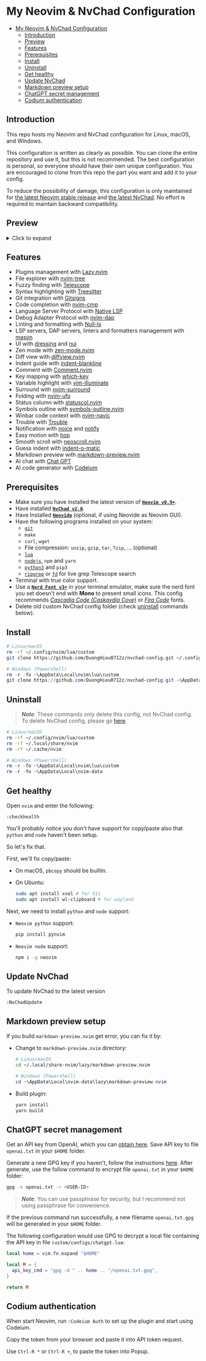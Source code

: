 # My Neovim & NvChad Configuration

- [My Neovim \& NvChad Configuration](#my-neovim--nvchad-configuration)
  - [Introduction](#introduction)
  - [Preview](#preview)
  - [Features](#features)
  - [Prerequisites](#prerequisites)
  - [Install](#install)
  - [Uninstall](#uninstall)
  - [Get healthy](#get-healthy)
  - [Update NvChad](#update-nvchad)
  - [Markdown preview setup](#markdown-preview-setup)
  - [ChatGPT secret management](#chatgpt-secret-management)
  - [Codium authentication](#codium-authentication)

## Introduction

This repo hosts my Neovim and NvChad configuration for Linux, macOS, and Windows.

This configuration is written as clearly as possible. You can clone the entire
repository and use it, but this is not recommended. The best configuration is
personal, so everyone should have their own unique configuration. You are encouraged
to clone from this repo the part you want and add it to your config.

To reduce the possibility of damage, this configuration is only maintained for
[the latest Neovim stable release](https://github.com/neovim/neovim/releases/tag/stable)
and [the latest NvChad](https://nvchad.com/docs/quickstart/install).
No effort is required to maintain backward compatibility.

## Preview

<!-- markdownlint-disable html -->
<details><summary>Click to expand</summary>

![nv-dash](https://github.com/DuongHieu0712z/nvchad-config/assets/60064664/7674dfec-9ce4-4923-a699-2c6d04d4079f)
![cheatsheet](https://github.com/DuongHieu0712z/nvchad-config/assets/60064664/5056b52c-5228-4ef4-a6db-17d638599be2)
![lazy](https://github.com/DuongHieu0712z/nvchad-config/assets/60064664/50b6bc5d-a70f-45c1-a7a8-1555549daba3)
![mason1](https://github.com/DuongHieu0712z/nvchad-config/assets/60064664/a20f9ab7-6bf1-4d69-ab33-25aac208cdba)
![mason2](https://github.com/DuongHieu0712z/nvchad-config/assets/60064664/b477bc0f-da4e-4a1f-87ab-7405baedb7d5)
![telescope](https://github.com/DuongHieu0712z/nvchad-config/assets/60064664/8f10ed31-9af5-45f0-a00f-0605c0dc97dd)
![file](https://github.com/DuongHieu0712z/nvchad-config/assets/60064664/e6d94fb6-1fb9-46d7-8248-a55528bedb59)
![chatgpt](https://github.com/DuongHieu0712z/nvchad-config/assets/60064664/e3f8a1ad-36e7-4080-8144-9a4b5cd8ff95)
![nvimtree](https://github.com/DuongHieu0712z/nvchad-config/assets/60064664/40c4e41e-7205-4dbd-995a-6d3564cc6217)
![search](https://github.com/DuongHieu0712z/nvchad-config/assets/60064664/d8882e49-f474-49e5-abdc-a99f2c75192c)
![cmdline](https://github.com/DuongHieu0712z/nvchad-config/assets/60064664/471122eb-2237-425c-af62-446cd1930723)
![symboloutline](https://github.com/DuongHieu0712z/nvchad-config/assets/60064664/e7520515-c798-4ae3-b7c3-2f608556f6f8)
![code](https://github.com/DuongHieu0712z/nvchad-config/assets/60064664/3d8167ba-a1d2-469f-b0b2-48c05bd423cc)
![theme](https://github.com/DuongHieu0712z/nvchad-config/assets/60064664/bd4cc832-314a-460f-b383-aab728741920)

</details>
<!-- markdownlint-enable html -->

## Features

- Plugins management with [Lazy.nvim](https://github.com/folke/lazy.nvim)
- File explorer with [nvim-tree](https://github.com/nvim-tree/nvim-tree.lua)
- Fuzzy finding with [Telescope](https://github.com/nvim-telescope/telescope.nvim)
- Syntax highlighting with [Treesitter](https://github.com/nvim-treesitter/nvim-treesitter)
- Git integration with [Gitsigns](https://github.com/lewis6991/gitsigns.nvim)
- Code completion with [nvim-cmp](https://github.com/hrsh7th/nvim-cmp)
- Language Server Protocol with [Native LSP](https://github.com/neovim/nvim-lspconfig)
- Debug Adapter Protocol with [nvim-dap](https://github.com/mfussenegger/nvim-dap)
- Linting and formatting with [Null-ls](https://github.com/jose-elias-alvarez/null-ls.nvim)
- LSP servers, DAP servers, linters and formatters management with [mason](https://github.com/williamboman/mason.nvim)
- UI with [dressing](https://github.com/stevearc/dressing.nvim) and [nui](https://github.com/MunifTanjim/nui.nvim)
- Zen mode with [zen-mode.nvim](https://github.com/folke/zen-mode.nvim)
- Diff view with [diffview.nvim](https://github.com/sindrets/diffview.nvim)
- Indent guide with [indent-blankline](https://github.com/lukas-reineke/indent-blankline.nvim)
- Comment with [Comment.nvim](https://github.com/numToStr/Comment.nvim)
- Key mapping with [which-key](https://github.com/folke/which-key.nvim)
- Variable highlight with [vim-illuminate](https://github.com/RRethy/vim-illuminate)
- Surround with [nvim-surround](https://github.com/kylechui/nvim-surround)
- Folding with [nvim-ufo](https://github.com/kevinhwang91/nvim-ufo)
- Status column with [statuscol.nvim](https://github.com/luukvbaal/statuscol.nvim)
- Symbols outline with [symbols-outline.nvim](https://github.com/simrat39/symbols-outline.nvim)
- Winbar code context with [nvim-navic](https://github.com/SmiteshP/nvim-navic)
- Trouble with [Trouble](https://github.com/folke/trouble.nvim)
- Notification with [noice](https://github.com/folke/noice.nvim) and [notify](https://github.com/rcarriga/nvim-notify)
- Easy motion with [hop](https://github.com/phaazon/hop.nvim)
- Smooth scroll with [neoscroll.nvim](https://github.com/karb94/neoscroll.nvim)
- Guess indent with [indent-o-matic](https://github.com/Darazaki/indent-o-matic)
- Markdown preview with [markdown-preview.nvim](https://github.com/iamcco/markdown-preview.nvim)
- AI chat with [Chat GPT](https://github.com/jackMort/ChatGPT.nvim)
- AI code generator with [Codeium](https://github.com/Exafunction/codeium.vim)

## Prerequisites

- Make sure you have installed the latest version of
  [**`Neovim v0.9+`**](https://github.com/neovim/neovim/wiki/Installing-Neovim).
- Have installed [**`NvChad v2.0`**](https://nvchad.com/docs/quickstart/install).
- Have Installed [**`Neovide`**](https://neovide.dev/installation.html)
  (optional, if using Neovide as Neovim GUI).
- Have the following programs installed on your system:
  - [`git`](https://git-scm.com/downloads)
  - `make`
  - `curl`, `wget`
  - File compression: `unzip`, `gzip`, `tar`, `7zip`, ... (optional)
  - [`lua`](https://www.lua.org/download.html)
  - [`nodejs`](https://nodejs.org/en/download/), `npm` and `yarn`
  - [`python3`](https://www.python.org/downloads/) and `pip3`
  - [`ripgrep`](https://github.com/BurntSushi/ripgrep) or
    [`fd`](https://github.com/sharkdp/fd) for
    live grep Telescope search
- Terminal with true color support.
- Use a [**`Nerd Font v3+`**](https://www.nerdfonts.com/) in your terminal emulator,
  make sure the nerd font you set doesn't end with **Mono** to present small icons.
  This config recommends [_Cascadia Code (Caskaydia Cove)_](https://github.com/microsoft/cascadia-code/releases)
  or [_Fira Code_](https://github.com/tonsky/FiraCode/wiki/Installing) fonts.
- Delete old custom NvChad config folder
  (check [uninstall](#uninstall) commands below).

## Install

```bash
# Linux/macOS
rm -rf ~/.config/nvim/lua/custom
git clone https://github.com/DuongHieu0712z/nvchad-config.git ~/.config/nvim/lua/custom
```

```powershell
# Windows (Powershell)
rm -r -fo ~\AppData\Local\nvim\lua\custom
git clone https://github.com/DuongHieu0712z/nvchad-config.git ~\AppData\Local\nvim\lua\custom
```

## Uninstall

> **_Note_**: These commands only delete this config, not NvChad config.
> To delete NvChad config, please go [here](https://nvchad.com/docs/quickstart/install#uninstall).

```bash
# Linux/macOS
rm -rf ~/.config/nvim/lua/custom
rm -rf ~/.local/share/nvim
rm -rf ~/.cache/nvim
```

```powershell
# Windows (Powershell)
rm -r -fo ~\AppData\Local\nvim\lua\custom
rm -r -fo ~\AppData\Local\nvim-data
```

## Get healthy

Open `nvim` and enter the following:

```vim
:checkhealth
```

You'll probably notice you don't have support for copy/paste also that `python`
and `node` haven't been setup.

So let's fix that.

First, we'll fix copy/paste:

- On macOS, `pbcopy` should be builtin.
- On Ubuntu:

  ```bash
  sudo apt install xsel # for X11
  sudo apt install wl-clipboard # for wayland
  ```

Next, we need to install `python` and `node` support:

- `Neovim python` support:

  ```bash
  pip install pynvim
  ```

- `Neovim node` support:

  ```bash
  npm i -g neovim
  ```

## Update NvChad

To update NvChad to the latest version

```vim
:NvChadUpdate
```

## Markdown preview setup

If you build `markdown-preview.nvim` get error, you can fix it by:

- Change to `markdown-preview.nvim` directory:

  ```bash
  # Linux/macOS
  cd ~/.local/share-nvim/lazy/markdown-preview.nvim
  ```

  ```powershell
  # Windows (Powershell)
  cd ~\AppData\Local\nvim-data\lazy\markdown-preview.nvim
  ```

- Build plugin:

  ```bash
  yarn install
  yarn build
  ```

## ChatGPT secret management

Get an API key from OpenAI, which you can [obtain here](https://platform.openai.com/account/api-keys).
Save API key to file `openai.txt` in your `$HOME` folder.

Generate a new GPG key if you haven't, follow the instructions
[here](https://docs.github.com/en/authentication/managing-commit-signature-verification/generating-a-new-gpg-key).
After generate, use the follow command to encrypt file `openai.txt`
in your `$HOME` folder:

```bash
gpg -e openai.txt -r <USER-ID>
```

> **_Note_**: You can use passphrase for security,
> but I recommend not using passphrase for convenience.

If the previous command run successfully, a new filename `openai.txt.gpg` will be
generated in your `$HOME` folder.

The following configuration would use GPG to decrypt a local file containing
the API key in file `custom/configs/chatgpt.lua`:

```lua
local home = vim.fn.expand "$HOME"

local M = {
  api_key_cmd = "gpg -d " .. home .. "/openai.txt.gpg",
}

return M
```

## Codium authentication

When start Neovim, run `:Codeium Auth` to set up the plugin and
start using Codeium.

Copy the token from your browser and paste it into API token request.

Use `Ctrl-R *` or `Ctrl-R +`, to paste the token into Popup.
